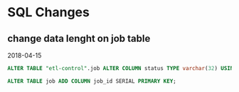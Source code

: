 # SQL Changes

## change data lenght on job table

2018-04-15

``` sql
ALTER TABLE "etl-control".job ALTER COLUMN status TYPE varchar(32) USING status::varchar ;
```

``` sql
ALTER TABLE job ADD COLUMN job_id SERIAL PRIMARY KEY;
```